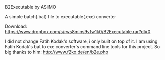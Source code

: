 B2Executable by ASiiMO

A simple batch(.bat) file to executable(.exe) converter


Download: https://www.dropbox.com/s/rws8mins9vfw1k0/B2Executable.rar?dl=0


I did not change Fatih Kodak's software, i only built on top of it.
I am using Fatih Kodak's bat to exe converter's command line tools for this project.
So big thanks to him:
http://www.f2ko.de/en/b2e.php
